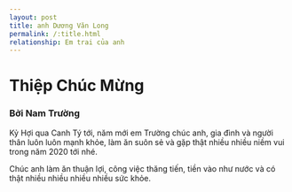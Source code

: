 ```yaml
---
layout: post
title: anh Dương Văn Long
permalink: /:title.html
relationship: Em trai của anh
---
```

    
<h1 class="content__title">Thiệp Chúc Mừng</h1>
<h3 class="content__author">Bởi Nam Trường</h3>

Kỷ Hợi qua Canh Tý tới, năm mới em Trường chúc anh, gia đình và người thân luôn luôn mạnh khỏe, làm ăn suôn sẻ và gặp thật nhiều nhiều niềm vui trong năm 2020 tới nhé.

Chúc anh làm ăn thuận lợi, công việc thăng tiến, tiền vào như nước và có thật nhiều nhiều nhiều nhiều sức khỏe.